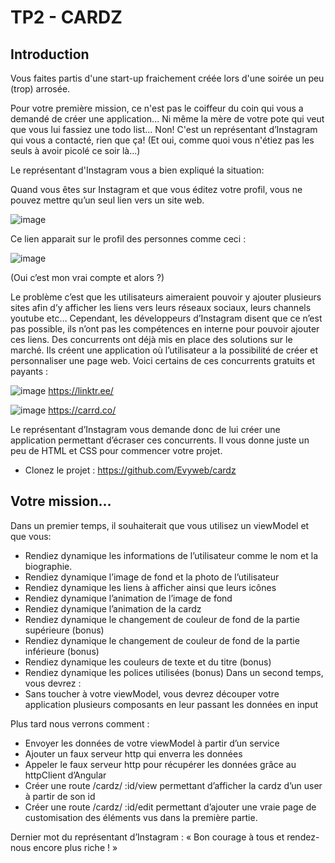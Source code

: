 # TP2 - CARDZ

## Introduction

Vous faites partis d'une start-up fraichement créée lors d'une soirée un peu (trop) arrosée.

Pour votre première mission, ce n'est pas le coiffeur du coin qui vous a demandé de créer une application...
Ni même la mère de votre pote qui veut que vous lui fassiez une todo list... Non!
C'est un représentant d’Instagram qui vous a contacté, rien que ça! (Et oui, comme quoi vous n'étiez pas les seuls à avoir picolé ce soir là...)

Le représentant d'Instagram vous a bien expliqué la situation:

Quand vous êtes sur Instagram et que vous éditez votre profil, vous ne pouvez mettre qu’un seul lien vers un site web. 
 

![image](https://user-images.githubusercontent.com/24430288/203858207-3ed8ea7e-d2b3-4dfd-b475-22135ff89c62.png)


Ce lien apparait sur le profil des personnes comme ceci :

![image](https://user-images.githubusercontent.com/24430288/203858237-1c0ad2b6-21c1-4efa-b5d9-251ea42638ad.png)
 
(Oui c’est mon vrai compte et alors ?)

Le problème c’est que les utilisateurs aimeraient pouvoir y ajouter plusieurs sites afin d’y afficher les liens vers leurs réseaux sociaux, leurs channels youtube etc…
Cependant, les développeurs d’Instagram disent que ce n’est pas possible, ils n’ont pas les compétences en interne pour pouvoir ajouter ces liens.
Des concurrents ont déjà mis en place des solutions sur le marché. Ils créent une application où l’utilisateur a la possibilité de créer et personnaliser une page web. Voici certains de ces concurrents gratuits et payants :

![image](https://user-images.githubusercontent.com/24430288/203858255-acd09d3b-8635-46ef-ad34-69acd4429bf4.png)
https://linktr.ee/

![image](https://user-images.githubusercontent.com/24430288/203858266-425a433b-cc6b-4c8a-b199-5c561b60cc2d.png)
https://carrd.co/

Le représentant d’Instagram vous demande donc de lui créer une application permettant d’écraser ces concurrents. Il vous donne juste un peu de HTML et CSS pour commencer votre projet.
- Clonez le projet : https://github.com/Evyweb/cardz

## Votre mission…

Dans un premier temps, il souhaiterait que vous utilisez un viewModel et que vous:
-	Rendiez dynamique les informations de l’utilisateur comme le nom et la biographie.
-	Rendiez dynamique l’image de fond et la photo de l’utilisateur
-	Rendiez dynamique les liens à afficher ainsi que leurs icônes
-	Rendiez dynamique l’animation de l’image de fond
-	Rendiez dynamique l’animation de la cardz
-	Rendiez dynamique le changement de couleur de fond de la partie supérieure (bonus)
-	Rendiez dynamique le changement de couleur de fond de la partie inférieure (bonus)
-	Rendiez dynamique les couleurs de texte et du titre (bonus)
-	Rendiez dynamique les polices utilisées (bonus)
Dans un second temps, vous devrez :
-	Sans toucher à votre viewModel, vous devrez découper votre application plusieurs composants en leur passant les données en input

Plus tard nous verrons comment :
-	Envoyer les données de votre viewModel à partir d’un service
-	Ajouter un faux serveur http qui enverra les données
-	Appeler le faux serveur http pour récupérer les données grâce au httpClient d’Angular
-	Créer une route /cardz/ :id/view permettant d’afficher la cardz d’un user à partir de son id
-	Créer une route /cardz/ :id/edit permettant d’ajouter une vraie page de customisation des éléments vus dans la première partie.

Dernier mot du représentant d’Instagram : « Bon courage à tous et rendez-nous encore plus riche ! » 
